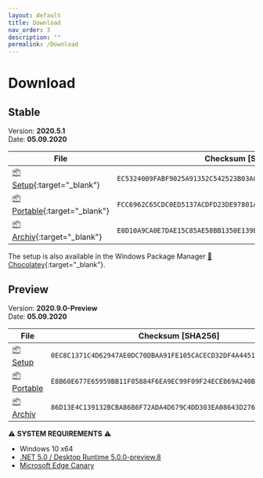 ```yaml
---
layout: default
title: Download
nav_order: 3
description: ""
permalink: /Download
---
```


# Download

## Stable

Version: **2020.5.1**  
Date: **05.09.2020**

| File | Checksum [SHA256] |
|---|---|
|[:package: Setup](https://github.com/BornToBeRoot/NETworkManager/releases/download/2020.5.1/NETworkManager_2020.5.1_Setup.exe){:target="_blank"}| `EC5324009FABF9025A91352C542523B03AC0F55B4090A0E41721AED852A9F968` | 
|[:package: Portable](https://github.com/BornToBeRoot/NETworkManager/releases/download/2020.5.1/NETworkManager_2020.5.1_Portable.zip){:target="_blank"}| `FCC6962C65CDC0ED5137ACDFD23DE97801A1ED74557426BE8AD68F6DBFD366B6` | 
|[:package: Archiv](https://github.com/BornToBeRoot/NETworkManager/releases/download/2020.5.1/NETworkManager_2020.5.1_Archiv.zip){:target="_blank"}| `E0D10A9CA0E7DAE15C85AE58BB1350E139E8EF6B96D147B40B680AFEB6ED8E85` | 

The setup is also available in the Windows Package Manager [:link: Chocolatey](https://chocolatey.org/packages/NETworkManager){:target="_blank"}.

## Preview

Version: **2020.9.0-Preview**  
Date: **05.09.2020**

| File | Checksum [SHA256]
|---|---|
|[:package: Setup](https://github.com/BornToBeRoot/NETworkManager/releases/download/2020.9.0/NETworkManager_2020.9.0_Setup.exe)| `0EC8C1371C4D62947AE0DC70DBAA91FE105CACECD32DF4A4451C95F71D085014` |
|[:package: Portable](https://github.com/BornToBeRoot/NETworkManager/releases/download/2020.9.0/NETworkManager_2020.9.0_Portable.zip)| `E8B60E677E65959BB11F05884F6EA9EC99F09F24ECE869A240B8361F958B4A66` |
|[:package: Archiv](https://github.com/BornToBeRoot/NETworkManager/releases/download/2020.9.0/NETworkManager_2020.9.0_Archiv.zip)| `86D13E4C139132BCBA86B6F72ADA4D679C4DD303EA08643D276AE1A5DFD47C47` |

⚠️ **SYSTEM REQUIREMENTS** ⚠️ 
- Windows 10 x64
- [.NET 5.0 / Desktop Runtime 5.0.0-preview.8](https://dotnet.microsoft.com/download/dotnet/5.0)
- [Microsoft Edge Canary](https://www.microsoftedgeinsider.com/en-us/download)
